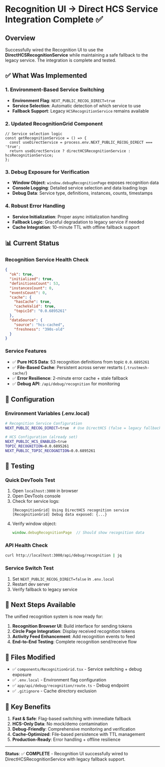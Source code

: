 # Recognition UI → Direct HCS Service Integration Complete ✅

## Overview

Successfully wired the Recognition UI to use the **DirectHCSRecognitionService** while maintaining a safe fallback to the legacy service. The integration is complete and tested.

## ✅ What Was Implemented

### 1. Environment-Based Service Switching
- **Environment Flag**: `NEXT_PUBLIC_RECOG_DIRECT=true`
- **Service Selection**: Automatic detection of which service to use
- **Fallback Support**: Legacy `HCSRecognitionService` remains available

### 2. Updated RecognitionGrid Component
```tsx
// Service selection logic
const getRecognitionService = () => {
  const useDirectService = process.env.NEXT_PUBLIC_RECOG_DIRECT === 'true';
  return useDirectService ? directHCSRecognitionService : hcsRecognitionService;
};
```

### 3. Debug Exposure for Verification
- **Window Object**: `window.debugRecognitionPage` exposes recognition data
- **Console Logging**: Detailed service selection and data loading logs
- **Debug Data**: Service type, definitions, instances, counts, timestamps

### 4. Robust Error Handling
- **Service Initialization**: Proper async initialization handling
- **Fallback Logic**: Graceful degradation to legacy service if needed
- **Cache Integration**: 10-minute TTL with offline fallback support

## 📊 Current Status

### Recognition Service Health Check
```json
{
  "ok": true,
  "initialized": true,
  "definitionsCount": 53,
  "instancesCount": 0,
  "eventsCount": 0,
  "cache": {
    "hasCache": true,
    "cacheValid": true,
    "topicId": "0.0.6895261"
  },
  "dataSource": {
    "source": "hcs-cached",
    "freshness": "390s-old"
  }
}
```

### Service Features
- ✅ **Pure HCS Data**: 53 recognition definitions from topic `0.0.6895261`
- ✅ **File-Based Cache**: Persistent across server restarts (`.trustmesh-cache/`)
- ✅ **Error Resilience**: 2-minute error cache + stale fallback
- ✅ **Debug API**: `/api/debug/recognition` for monitoring

## 🔧 Configuration

### Environment Variables (.env.local)
```bash
# Recognition Service Configuration
NEXT_PUBLIC_RECOG_DIRECT=true  # Use DirectHCS (false = legacy fallback)

# HCS Configuration (already set)
NEXT_PUBLIC_HCS_ENABLED=true
TOPIC_RECOGNITION=0.0.6895261
NEXT_PUBLIC_TOPIC_RECOGNITION=0.0.6895261
```

## 🧪 Testing

### Quick DevTools Test
1. Open `localhost:3000` in browser
2. Open DevTools console
3. Check for service logs:
   ```
   [RecognitionGrid] Using DirectHCS recognition service
   [RecognitionGrid] Debug data exposed: {...}
   ```
4. Verify window object:
   ```js
   window.debugRecognitionPage  // Should show recognition data
   ```

### API Health Check
```bash
curl http://localhost:3000/api/debug/recognition | jq
```

### Service Switch Test
1. Set `NEXT_PUBLIC_RECOG_DIRECT=false` in `.env.local`
2. Restart dev server
3. Verify fallback to legacy service

## 🚀 Next Steps Available

The unified recognition system is now ready for:

1. **Recognition Browser UI**: Build interface for sending tokens
2. **Circle Page Integration**: Display received recognition tokens
3. **Activity Feed Enhancement**: Add recognition events to feed
4. **End-to-End Testing**: Complete recognition send/receive flow

## 📁 Files Modified

- ✅ `components/RecognitionGrid.tsx` - Service switching + debug exposure
- ✅ `.env.local` - Environment flag configuration
- ✅ `app/api/debug/recognition/route.ts` - Debug endpoint
- ✅ `.gitignore` - Cache directory exclusion

## 🎯 Key Benefits

1. **Fast & Safe**: Flag-based switching with immediate fallback
2. **HCS-Only Data**: No mock/demo contamination 
3. **Debug-Friendly**: Comprehensive monitoring and verification
4. **Cache-Optimized**: File-based persistence with TTL management
5. **Production-Ready**: Error handling + offline resilience

---

**Status**: ✅ **COMPLETE** - Recognition UI successfully wired to DirectHCSRecognitionService with legacy fallback support.